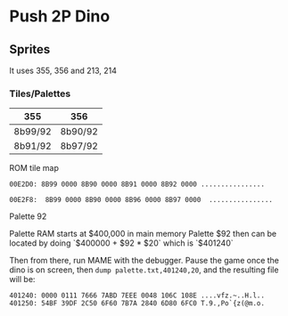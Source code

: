 # Push 2P Dino

## Sprites

It uses 355, 356 and 213, 214

### Tiles/Palettes

| 355     | 356     |
| ------- | ------- |
| 8b99/92 | 8b90/92 |
| 8b91/92 | 8b97/92 |

ROM tile map

```
00E2D0: 8B99 0000 8B90 0000 8B91 0000 8B92 0000 ................

00E2F8:  8B99 0000 8B90 0000 8B96 0000 8B97 0000  ................
```

Palette 92

Palette RAM starts at $400,000 in main memory
Palette $92 then can be located by doing `$400000 + $92 * $20` which is `$401240`

Then from there, run MAME with the debugger. Pause the game once the dino is on screen, then
`dump palette.txt,401240,20`, and the resulting file will be:

```
401240: 0000 0111 7666 7ABD 7EEE 0048 106C 108E ....vfz.~..H.l..
401250: 54BF 39DF 2C50 6F60 7B7A 2840 6D80 6FC0 T.9.,Po`{z(@m.o.
```
